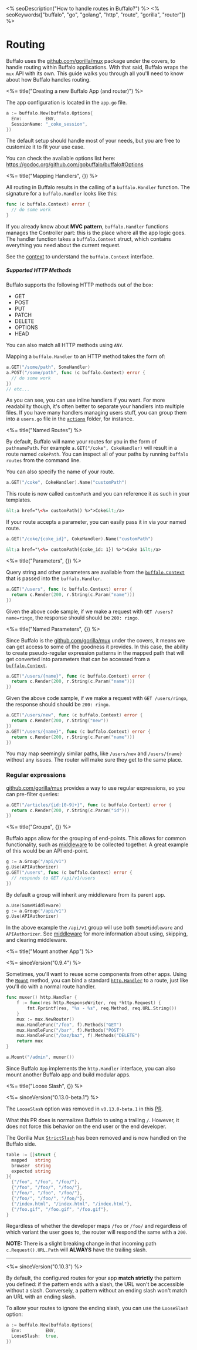 <% seoDescription("How to handle routes in Buffalo?") %>
<% seoKeywords(["buffalo", "go", "golang", "http", "route", "gorilla", "router"]) %>

# Routing

Buffalo uses the [github.com/gorilla/mux](http://www.gorillatoolkit.org/pkg/mux) package under the covers, to handle routing within Buffalo applications. With that said, Buffalo wraps the `mux` API with its own. This guide walks you through all you'll need to know about how Buffalo handles routing.

<%= title("Creating a new Buffalo App (and router)") %>

The app configuration is located in the `app.go` file.

```go
a := buffalo.New(buffalo.Options{
  Env:         ENV,
  SessionName: "_coke_session",
})
```

The default setup should handle most of your needs, but you are free to customize it to fit your use case.

You can check the available options list here: https://godoc.org/github.com/gobuffalo/buffalo#Options

<%= title("Mapping Handlers", {}) %>

All routing in Buffalo results in the calling of a `buffalo.Handler` function. The signature for a `buffalo.Handler` looks like this:

```go
func (c buffalo.Context) error {
  // do some work
}
```

If you already know about **MVC pattern**, `buffalo.Handler` functions manages the Controller part: this is the place where all the app logic goes. The handler function takes a `buffalo.Context` struct, which contains everything you need about the current request.

See the [context](/docs/context) to understand the `buffalo.Context` interface.

##### Supported HTTP Methods

Buffalo supports the following HTTP methods out of the box:

* GET
* POST
* PUT
* PATCH
* DELETE
* OPTIONS
* HEAD

You can also match all HTTP methods using `ANY`.

Mapping a `buffalo.Handler` to an HTTP method takes the form of:

```go
a.GET("/some/path", SomeHandler)
a.POST("/some/path", func (c buffalo.Context) error {
  // do some work
})
// etc...
```

As you can see, you can use inline handlers if you want. For more readability though, it's often better to separate your handlers into multiple files. If you have many handlers managing users stuff, you can group them into a `users.go` file in the [`actions`](/en/docs/directory-structure) folder, for instance.

<%= title("Named Routes")  %>

By default, Buffalo will name your routes for you in the form of `pathnamePath`. For example `a.GET("/coke", CokeHandler)` will result in a route named `cokePath`. You can inspect all of your paths by running `buffalo routes` from the command line.

You can also specify the name of your route.

```go
a.GET("/coke", CokeHandler).Name("customPath")
```

This route is now called `customPath` and you can reference it as such in your templates.

```html
&lt;a href="\<%= customPath() %>">Coke&lt;/a>
```

If your route accepts a parameter, you can easily pass it in via your named route.

```go
a.GET("/coke/{coke_id}", CokeHandler).Name("customPath")
```
```html
&lt;a href="\<%= customPath({coke_id: 1}) %>">Coke 1&lt;/a>
```

<%= title("Parameters", {})  %>

Query string and other parameters are available from the [`buffalo.Context`](/docs/context) that is passed into the `buffalo.Handler`.

```go
a.GET("/users", func (c buffalo.Context) error {
  return c.Render(200, r.String(c.Param("name")))
})
```

Given the above code sample, if we make a request with `GET /users?name=ringo`, the response should should be `200: ringo`.

<%= title("Named Parameters", {}) %>

Since Buffalo is the [github.com/gorilla/mux](http://www.gorillatoolkit.org/pkg/mux) under the covers, it means we can get access to some of the goodness it provides. In this case, the ability to create pseudo-regular expression patterns in the mapped path that will get converted into parameters that can be accessed from a [`buffalo.Context`](/docs/context).

```go
a.GET("/users/{name}", func (c buffalo.Context) error {
  return c.Render(200, r.String(c.Param("name")))
})
```

Given the above code sample, if we make a request with `GET /users/ringo`, the response should should be `200: ringo`.

```go
a.GET("/users/new", func (c buffalo.Context) error {
  return c.Render(200, r.String("new"))
})
a.GET("/users/{name}", func (c buffalo.Context) error {
  return c.Render(200, r.String(c.Param("name")))
})
```

You may map seemingly similar paths, like `/users/new` and `/users/{name}` without any issues. The router will make sure they get to the same place.

### Regular expressions

[github.com/gorilla/mux](http://www.gorillatoolkit.org/pkg/mux) provides a way to use regular expressions, so you can pre-filter queries:

```go
a.GET("/articles/{id:[0-9]+}", func (c buffalo.Context) error {
  return c.Render(200, r.String(c.Param("id")))
})
```

<%= title("Groups", {}) %>

Buffalo apps allow for the grouping of end-points. This allows for common functionality, such as [middleware](/docs/middleware) to be collected together. A great example of this would be an API end-point.

```go
g := a.Group("/api/v1")
g.Use(APIAuthorizer)
g.GET("/users", func (c buffalo.Context) error {
  // responds to GET /api/v1/users
})
```

By default a group will inherit any middleware from its parent app.

```go
a.Use(SomeMiddleware)
g := a.Group("/api/v1")
g.Use(APIAuthorizer)
```

In the above example the `/api/v1` group will use both `SomeMiddleware` and `APIAuthorizer`. See [middleware](/docs/middleware) for more information about using, skipping, and clearing middleware.

<%= title("Mount another App") %>

<%= sinceVersion("0.9.4") %>

Sometimes, you'll want to reuse some components from other apps. Using the [`Mount`](https://godoc.org/github.com/gobuffalo/buffalo#App.Mount) method, you can bind a standard [`http.Handler`](https://golang.org/pkg/net/http/#Handler) to a route, just like you'll do with a normal route handler.

```go
func muxer() http.Handler {
	f := func(res http.ResponseWriter, req *http.Request) {
		fmt.Fprintf(res, "%s - %s", req.Method, req.URL.String())
	}
	mux := mux.NewRouter()
	mux.HandleFunc("/foo", f).Methods("GET")
	mux.HandleFunc("/bar", f).Methods("POST")
	mux.HandleFunc("/baz/baz", f).Methods("DELETE")
	return mux
}

a.Mount("/admin", muxer())
```

Since Buffalo `App` implements the `http.Handler` interface, you can also mount another Buffalo app and build modular apps.

<%= title("Loose Slash", {}) %>

<%= sinceVersion("0.13.0-beta.1") %>

The `LooseSlash` option was removed in `v0.13.0-beta.1` in this [PR](https://github.com/gobuffalo/buffalo/pull/1168).

What this PR does is normalizes Buffalo to using a trailing `/`. However, it does not force this behavior on the end user or the end developer.

The Gorilla Mux [`StrictSlash`](http://www.gorillatoolkit.org/pkg/mux#Router.StrictSlash) has been removed and is now handled on the Buffalo side.

```go
table := []struct {
  mapped   string
  browser  string
  expected string
}{
  {"/foo", "/foo", "/foo/"},
  {"/foo", "/foo/", "/foo/"},
  {"/foo/", "/foo", "/foo/"},
  {"/foo/", "/foo/", "/foo/"},
  {"/index.html", "/index.html", "/index.html"},
  {"/foo.gif", "/foo.gif", "/foo.gif"},
}
```

Regardless of whether the developer maps `/foo` or `/foo/` and regardless of which variant the user goes to, the router will respond the same with a `200`.

**NOTE:** There is a slight breaking change in that incoming path `c.Request().URL.Path` will **ALWAYS** have the trailing slash.

---

<%= sinceVersion("0.10.3") %>

By default, the configured routes for your app **match strictly** the pattern you defined: if the pattern ends with a slash, the URL won't be accessible without a slash. Conversely, a pattern without an ending slash won't match an URL with an ending slash.

To allow your routes to ignore the ending slash, you can use the `LooseSlash` option:

```go
a := buffalo.New(buffalo.Options{
  Env:         ENV,
  LooseSlash:  true,
})
```
